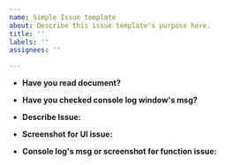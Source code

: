 ```yaml
---
name: Simple Issue template
about: Describe this issue template's purpose here.
title: ''
labels: ''
assignees: ''

---
```


* **Have you read document?**

* **Have you checked console log window's msg?**

* **Describe Issue:**


* **Screenshot for UI issue:**


* **Console log's msg or screenshot for function issue:**
